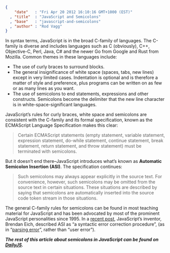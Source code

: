 ```json
{
    "date"   : "Fri Apr 20 2012 16:10:16 GMT+1000 (EST)"
  , "title"  : "JavaScript and Semicolons"
  , "base"   : "javascript-and-semicolons"
  , "author" : "Rod Vagg"
}
```

In syntax terms, JavaScript is in the broad C-family of languages. The C-family is diverse and includes languages such as C (obviously), C++, Objective-C, Perl, Java, C# and the newer Go from Google and Rust from Mozilla. Common themes in these languages include:
<ul>
	<li>The use of curly braces to surround blocks.</li>
	<li>The general insignificance of white space (spaces, tabs, new lines) except in very limited cases. Indentation is optional and is therefore a matter of style and preference, plus programs can be written on as few or as many lines as you want.</li>
	<li>The use of semicolons to end statements, expressions and other constructs. Semicolons become the delimiter that the new line character is in white-space-significant languages.</li>
</ul>
JavaScript’s rules for curly braces, white space and semicolons are consistent with the C-family and its formal specification, known as the ECMAScript Language Specification makes this clear:
<blockquote>Certain ECMAScript statements (empty statement, variable statement, expression statement, do-while statement, continue statement, break statement, return statement, and throw statement) must be terminated with semicolons.</blockquote>
But it doesn’t end there–JavaScript introduces what’s known as <strong>Automatic Semicolon Insertion (ASI)</strong>. The specification continues:
<blockquote>Such semicolons may always appear explicitly in the source text. For convenience, however, such semicolons may be omitted from the source text in certain situations. These situations are described by saying that semicolons are automatically inserted into the source code token stream in those situations.</blockquote>
The general C-family rules for semicolons can be found in most teaching material for JavaScript and has been advocated by most of the prominent JavaScript personalities since 1995. In a <a href="https://brendaneich.com/2012/04/the-infernal-semicolon/">recent post</a>, JavaScript’s inventor, Brendan Eich, described ASI as “a syntactic error correction procedure”, (as in “<a href="https://brendaneich.com/2012/04/the-infernal-semicolon/#comment-12268">parsing error</a>”, rather than “user error”).

<strong><em>The rest of this article about semicolons in JavaScript can be found on <a title="JavaScript and Semicolons" href="dailyjs.com/2012/04/19/semicolons/">DailyJS</a>.</em></strong>